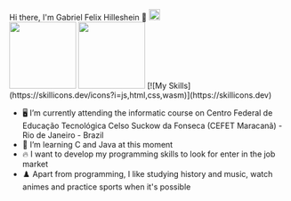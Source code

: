 <div>
Hi there, I'm Gabriel Felix Hilleshein 👋 <img src="https://www.gov.br/planalto/pt-br/conheca-a-presidencia/acervo/simbolos-nacionais/bandeira/bandeiragrande.jpg" style="height:20px">
  </div>

<div align="left">
  <img height="120em" src="https://github-readme-stats.vercel.app/api?username=Gfelixhilles&show_icons=true&theme=react&include_all_commits=true&count_private=true"/>
  <img height="120em" src="https://github-readme-stats.vercel.app/api/top-langs/?username=Gfelixhilles&layout=compact&langs_count=7&theme=react"/>
  [![My Skills](https://skillicons.dev/icons?i=js,html,css,wasm)](https://skillicons.dev)
</div>


- 🖥️ I’m currently attending the informatic course on Centro Federal de Educação Tecnológica Celso Suckow da Fonseca (CEFET Maracanã) - Rio de Janeiro - Brazil 
- 📕 I’m learning C and Java at this moment
- 🔥 I want to develop my programming skills to look for enter in the job market
- ♟️ Apart from programming, I like studying history and music, watch animes and practice sports when it's possible
